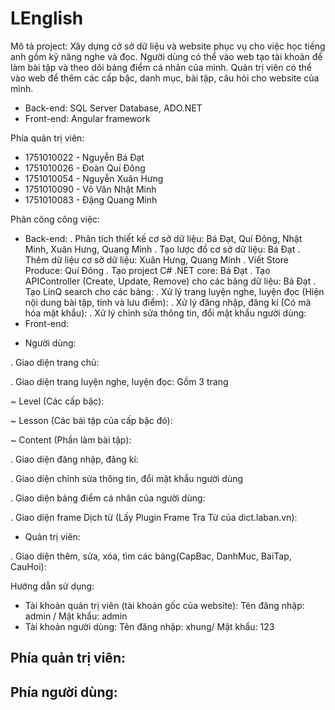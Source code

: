 # LEnglish

 Mô tả project: Xây dựng cở sở dữ liệu và website phục vụ cho việc học tiếng anh gồm kỹ năng nghe và đọc. Người dùng có thể vào web tạo tài khoản để làm bài tập và theo dõi bảng điểm cá nhân của mình. Quản trị viên có thể vào web để thêm các cấp bậc, danh mục, bài tập, câu hỏi cho website của mình.
+ Back-end: SQL Server Database, ADO.NET
+ Front-end: Angular framework

 Phía quản trị viên:
+ 1751010022 - Nguyễn Bá Đạt
+ 1751010026 - Đoàn Quí Đông
+ 1751010054 - Nguyễn Xuân Hưng
+ 1751010090 - Võ Văn Nhật Minh
+ 1751010083 - Đặng Quang Minh

Phân công công việc:
+ Back-end: 
 . Phân tích thiết kế cơ sở dữ liệu: Bá Đạt, Quí Đông, Nhật Minh, Xuân Hưng, Quang Minh
 . Tạo lược đồ cơ sở dữ liệu: Bá Đạt
 . Thêm dữ liệu cơ sở dữ liệu: Xuân Hưng, Quang Minh
 . Viết Store Produce: Quí Đông
 . Tạo project C# .NET core: Bá Đạt
 . Tạo APIController (Create, Update, Remove) cho các bảng dữ liệu: Bá Đạt
 . Tạo LinQ search cho các bảng: 
 . Xử lý trang luyện nghe, luyện đọc (Hiện nội dung bài tập, tính và lưu điểm):
 . Xử lý đăng nhập, đăng kí (Có mã hóa mật khẩu): 
 . Xử lý chỉnh sửa thông tin, đổi mật khẩu người dùng: 
+ Front-end:
 * Người dùng:
 
  . Giao diện trang chủ: 
  
  . Giao diện trang luyện nghe, luyện đọc: Gồm 3 trang
  
   ~ Level (Các cấp bậc):
   
   ~ Lesson (Các bài tập của cấp bậc đó): 
   
   ~ Content (Phần làm bài tập):  
   
  . Giao diện đăng nhập, đăng kí:
  
  . Giao diện chỉnh sửa thông tin, đổi mật khẩu người dùng
  
  . Giao diện bảng điểm cá nhân của người dùng:
  
  . Giao diện frame Dịch từ (Lấy Plugin Frame Tra Từ của dict.laban.vn): 
  
 * Quản trị viên:
 
  . Giao diện thêm, sửa, xóa, tìm các bảng(CapBac, DanhMuc, BaiTap, CauHoi):

Hướng dẫn sử dụng:
 - Tài khoản quản trị viên (tài khoản gốc của website): Tên đăng nhập: admin / Mật khẩu: admin
 - Tài khoản người dùng: Tên đăng nhập: xhung/ Mật khẩu: 123
 
  Phía quản trị viên:
   - 
  Phía người dùng:
   - 
 
